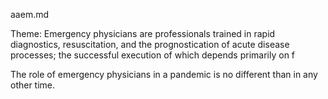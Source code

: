 aaem.md

Theme: Emergency physicians are professionals trained in rapid diagnostics, resuscitation, and the prognostication of acute disease processes; the successful execution of which depends primarily on f

The role of emergency physicians in a pandemic is no different than in any other time.

